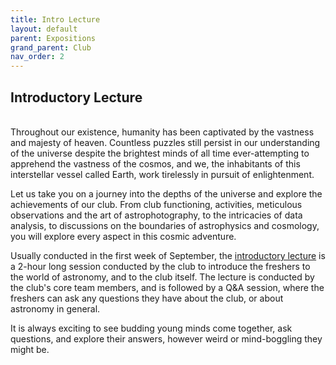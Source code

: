 ```yaml
---
title: Intro Lecture
layout: default
parent: Expositions
grand_parent: Club
nav_order: 2
---
```


## Introductory Lecture

<br />
Throughout our existence, humanity has been captivated by the vastness and majesty of heaven. Countless puzzles still persist in our understanding of the universe despite the brightest minds of all time ever-attempting to apprehend the vastness of the cosmos, and we, the inhabitants of this interstellar vessel called Earth, work tirelessly in pursuit of enlightenment.

Let us take you on a journey into the depths of the universe and explore the achievements of our club. From club functioning, activities, meticulous observations and the art of astrophotography, to the intricacies of data analysis, to discussions on the boundaries of astrophysics and cosmology, you will explore every aspect in this cosmic adventure.

Usually conducted in the first week of September, the [introductory lecture](#introductory-lecture) is a 2-hour long session conducted by the club to introduce the freshers to the world of astronomy, and to the club itself. The lecture is conducted by the club's core team members, and is followed by a Q&A session, where the freshers can ask any questions they have about the club, or about astronomy in general.

It is always exciting to see budding young minds come together, ask questions, and explore their answers, however weird or mind-boggling they might be.
